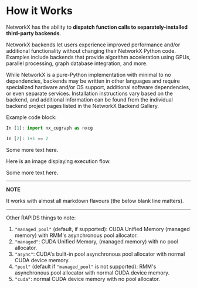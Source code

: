 # How it Works

NetworkX has the ability to **dispatch function calls to separately-installed third-party backends**.

NetworkX backends let users experience improved performance and/or additional functionality without changing their NetworkX Python code. Examples include backends that provide algorithm acceleration using GPUs, parallel processing, graph database integration, and more.

While NetworkX is a pure-Python implementation with minimal to no dependencies, backends may be written in other languages and require specialized hardware and/or OS support, additional software dependencies, or even separate services. Installation instructions vary based on the backend, and additional information can be found from the individual backend project pages listed in the NetworkX Backend Gallery.

Example code block:

```python
In [1]: import nx_cugraph as nxcg

In [2]: 1+1 == 2

```

Some more text here.

Here is an image displaying execution flow.
<!-- ![nxcg-execution-flow](../_static/flow.png) -->

Some more text here.

---
**NOTE**

It works with almost all markdown flavours (the below blank line matters).

---

Other RAPIDS things to note:

1. `"managed_pool"` (default, if supported): CUDA Unified Memory (managed memory) with RMM's asynchronous pool allocator.
2. `"managed"`: CUDA Unified Memory, (managed memory) with no pool allocator.
3. `"async"`: CUDA's built-in pool asynchronous pool allocator with normal CUDA device memory.
4. `"pool"` (default if `"managed_pool"` is not supported): RMM's asynchronous pool allocator with normal CUDA device memory.
5. `"cuda"`: normal CUDA device memory with no pool allocator.
